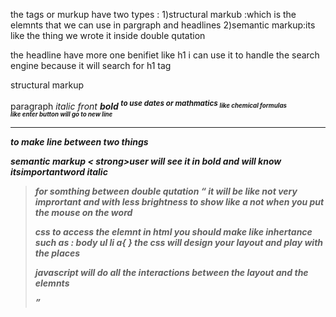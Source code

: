 the tags or murkup have two types :
1)structural markub :which is the elemnts that we can use in pargraph and headlines 
2)semantic markup:its like the thing we wrote it inside double qutation

the headline <h1-h6> 
have more one benifiet like h1 i can use it to handle the search engine because it will search for h1 tag
 
structural markup
<p> paragraph
<i> italic front
<b> bold 
<sup> to use dates or mathmatics 
<sub> like chemical formulas
<br /> like enter button will go to new line
<hr /> to make line between two things
 
semantic markup 
< strong>user will see it in bold and will know itsimportantword 
<em> italic
<blockquote> for somthing between double qutation
<q> it will be like not very imprortant and with less brightness
<abbr> to show like a not when you put the mouse on the word

css 
to access the elemnt in html you should make like inhertance such as :
body ul li a{ }
the css will design your layout and play with the places 


javascript will do all the interactions between the layout and the elemnts 